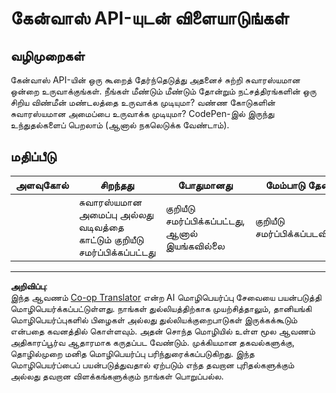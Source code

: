 <!--
CO_OP_TRANSLATOR_METADATA:
{
  "original_hash": "ca1cf78a4c60df77ab32a154ec024d7f",
  "translation_date": "2025-10-11T12:11:49+00:00",
  "source_file": "6-space-game/2-drawing-to-canvas/assignment.md",
  "language_code": "ta"
}
-->
# கேன்வாஸ் API-யுடன் விளையாடுங்கள்

## வழிமுறைகள்

கேன்வாஸ் API-யின் ஒரு கூறைத் தேர்ந்தெடுத்து அதனைச் சுற்றி சுவாரஸ்யமான ஒன்றை உருவாக்குங்கள். நீங்கள் மீண்டும் மீண்டும் தோன்றும் நட்சத்திரங்களின் ஒரு சிறிய விண்மீன் மண்டலத்தை உருவாக்க முடியுமா? வண்ண கோடுகளின் சுவாரஸ்யமான அமைப்பை உருவாக்க முடியுமா? CodePen-இல் இருந்து உந்துதல்களைப் பெறலாம் (ஆனால் நகலெடுக்க வேண்டாம்).

## மதிப்பீடு

| அளவுகோல் | சிறந்தது                                                  | போதுமானது                         | மேம்பாடு தேவை         |
| -------- | --------------------------------------------------------- | ----------------------------------- | --------------------- |
|          | சுவாரஸ்யமான அமைப்பு அல்லது வடிவத்தை காட்டும் குறியீடு சமர்ப்பிக்கப்பட்டது | குறியீடு சமர்ப்பிக்கப்பட்டது, ஆனால் இயங்கவில்லை | குறியீடு சமர்ப்பிக்கப்படவில்லை |

---

**அறிவிப்பு**:  
இந்த ஆவணம் [Co-op Translator](https://github.com/Azure/co-op-translator) என்ற AI மொழிபெயர்ப்பு சேவையை பயன்படுத்தி மொழிபெயர்க்கப்பட்டுள்ளது. நாங்கள் துல்லியத்திற்காக முயற்சித்தாலும், தானியங்கி மொழிபெயர்ப்புகளில் பிழைகள் அல்லது துல்லியக்குறைபாடுகள் இருக்கக்கூடும் என்பதை கவனத்தில் கொள்ளவும். அதன் சொந்த மொழியில் உள்ள மூல ஆவணம் அதிகாரப்பூர்வ ஆதாரமாக கருதப்பட வேண்டும். முக்கியமான தகவல்களுக்கு, தொழில்முறை மனித மொழிபெயர்ப்பு பரிந்துரைக்கப்படுகிறது. இந்த மொழிபெயர்ப்பைப் பயன்படுத்துவதால் ஏற்படும் எந்த தவறான புரிதல்களுக்கும் அல்லது தவறான விளக்கங்களுக்கும் நாங்கள் பொறுப்பல்ல.